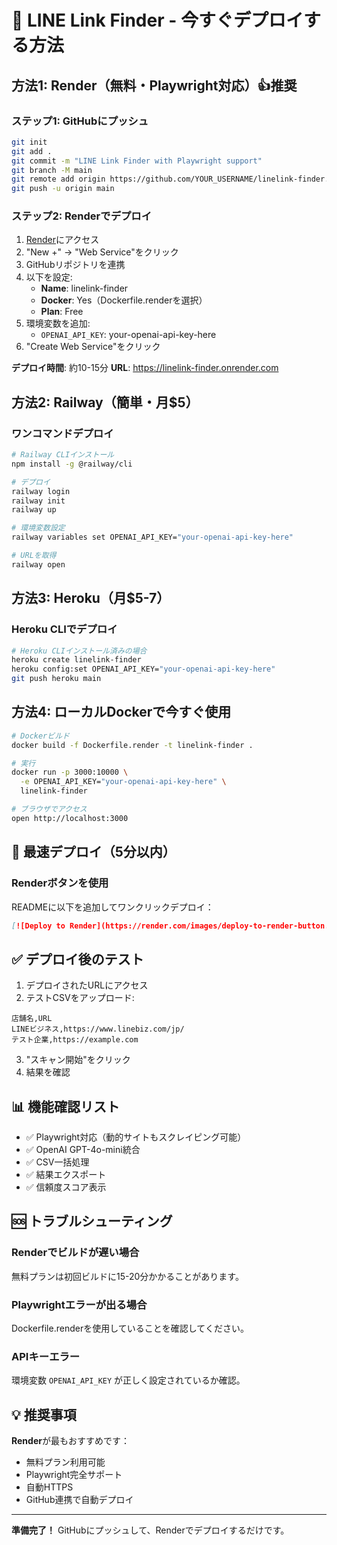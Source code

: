 # 🚀 LINE Link Finder - 今すぐデプロイする方法

## 方法1: Render（無料・Playwright対応）👍推奨

### ステップ1: GitHubにプッシュ
```bash
git init
git add .
git commit -m "LINE Link Finder with Playwright support"
git branch -M main
git remote add origin https://github.com/YOUR_USERNAME/linelink-finder.git
git push -u origin main
```

### ステップ2: Renderでデプロイ
1. [Render](https://render.com)にアクセス
2. "New +" → "Web Service"をクリック
3. GitHubリポジトリを連携
4. 以下を設定:
   - **Name**: linelink-finder
   - **Docker**: Yes（Dockerfile.renderを選択）
   - **Plan**: Free
5. 環境変数を追加:
   - `OPENAI_API_KEY`: your-openai-api-key-here
6. "Create Web Service"をクリック

**デプロイ時間**: 約10-15分
**URL**: https://linelink-finder.onrender.com

## 方法2: Railway（簡単・月$5）

### ワンコマンドデプロイ
```bash
# Railway CLIインストール
npm install -g @railway/cli

# デプロイ
railway login
railway init
railway up

# 環境変数設定
railway variables set OPENAI_API_KEY="your-openai-api-key-here"

# URLを取得
railway open
```

## 方法3: Heroku（月$5-7）

### Heroku CLIでデプロイ
```bash
# Heroku CLIインストール済みの場合
heroku create linelink-finder
heroku config:set OPENAI_API_KEY="your-openai-api-key-here"
git push heroku main
```

## 方法4: ローカルDockerで今すぐ使用

```bash
# Dockerビルド
docker build -f Dockerfile.render -t linelink-finder .

# 実行
docker run -p 3000:10000 \
  -e OPENAI_API_KEY="your-openai-api-key-here" \
  linelink-finder

# ブラウザでアクセス
open http://localhost:3000
```

## 🎯 最速デプロイ（5分以内）

### Renderボタンを使用
READMEに以下を追加してワンクリックデプロイ：

```markdown
[![Deploy to Render](https://render.com/images/deploy-to-render-button.svg)](https://render.com/deploy?repo=https://github.com/YOUR_USERNAME/linelink-finder)
```

## ✅ デプロイ後のテスト

1. デプロイされたURLにアクセス
2. テストCSVをアップロード:
```csv
店舗名,URL
LINEビジネス,https://www.linebiz.com/jp/
テスト企業,https://example.com
```
3. "スキャン開始"をクリック
4. 結果を確認

## 📊 機能確認リスト

- ✅ Playwright対応（動的サイトもスクレイピング可能）
- ✅ OpenAI GPT-4o-mini統合
- ✅ CSV一括処理
- ✅ 結果エクスポート
- ✅ 信頼度スコア表示

## 🆘 トラブルシューティング

### Renderでビルドが遅い場合
無料プランは初回ビルドに15-20分かかることがあります。

### Playwrightエラーが出る場合
Dockerfile.renderを使用していることを確認してください。

### APIキーエラー
環境変数 `OPENAI_API_KEY` が正しく設定されているか確認。

## 💡 推奨事項

**Render**が最もおすすめです：
- 無料プラン利用可能
- Playwright完全サポート
- 自動HTTPS
- GitHub連携で自動デプロイ

---

**準備完了！** GitHubにプッシュして、Renderでデプロイするだけです。